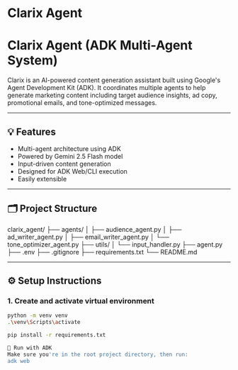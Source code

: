 # Clarix Agent

# Clarix Agent (ADK Multi-Agent System)

Clarix is an AI-powered content generation assistant built using Google's Agent Development Kit (ADK). It coordinates multiple agents to help generate marketing content including target audience insights, ad copy, promotional emails, and tone-optimized messages.

---

## 💡 Features

- Multi-agent architecture using ADK
- Powered by Gemini 2.5 Flash model
- Input-driven content generation
- Designed for ADK Web/CLI execution
- Easily extensible

---

## 🗂️ Project Structure

clarix_agent/
├── agents/
│ ├── audience_agent.py
│ ├── ad_writer_agent.py
│ ├── email_writer_agent.py
│ └── tone_optimizer_agent.py
├── utils/
│ └── input_handler.py
├── agent.py
├── .env
├── .gitignore
├── requirements.txt
└── README.md


---

## ⚙️ Setup Instructions

### 1. Create and activate virtual environment

```bash
python -m venv venv
.\venv\Scripts\activate

pip install -r requirements.txt

🚀 Run with ADK
Make sure you're in the root project directory, then run:
adk web
